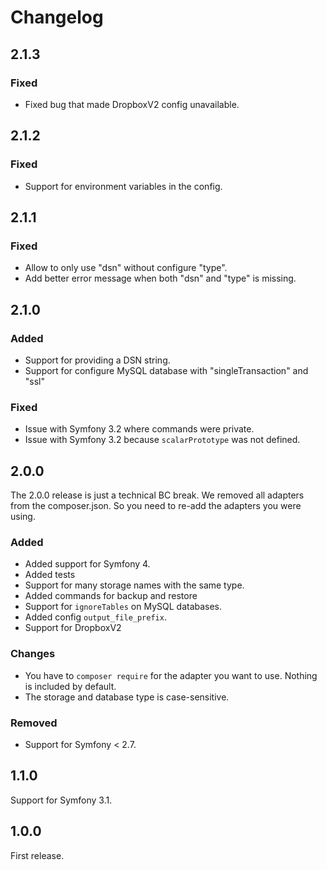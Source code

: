 # Changelog

## 2.1.3

### Fixed

- Fixed bug that made DropboxV2 config unavailable.

## 2.1.2

### Fixed

- Support for environment variables in the config. 

## 2.1.1

### Fixed

- Allow to only use "dsn" without configure "type". 
- Add better error message when both "dsn" and "type" is missing. 

## 2.1.0

### Added

- Support for providing a DSN string.
- Support for configure MySQL database with "singleTransaction" and "ssl"

### Fixed

- Issue with Symfony 3.2 where commands were private. 
- Issue with Symfony 3.2 because `scalarPrototype` was not defined. 

## 2.0.0

The 2.0.0 release is just a technical BC break. We removed all adapters from the
composer.json. So you need to re-add the adapters you were using.   

### Added

- Added support for Symfony 4. 
- Added tests
- Support for many storage names with the same type.
- Added commands for backup and restore
- Support for `ignoreTables` on MySQL databases.
- Added config `output_file_prefix`. 
- Support for DropboxV2

### Changes

- You have to `composer require` for the adapter you want to use. Nothing is included by default.
- The storage and database type is case-sensitive. 

### Removed

- Support for Symfony < 2.7. 

## 1.1.0

Support for Symfony 3.1.

## 1.0.0

First release.

